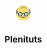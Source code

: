 
<p align="center"><img src="static/img/ossan.png" height="10%" width="10%"></p>

<h1 align="center">Plenituts</h1>
